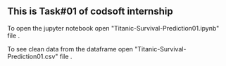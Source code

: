 ## This is Task#01 of codsoft internship

To open the jupyter notebook open "Titanic-Survival-Prediction01.ipynb" file .

To see clean data from the dataframe open "Titanic-Survival-Prediction01.csv" file . 
